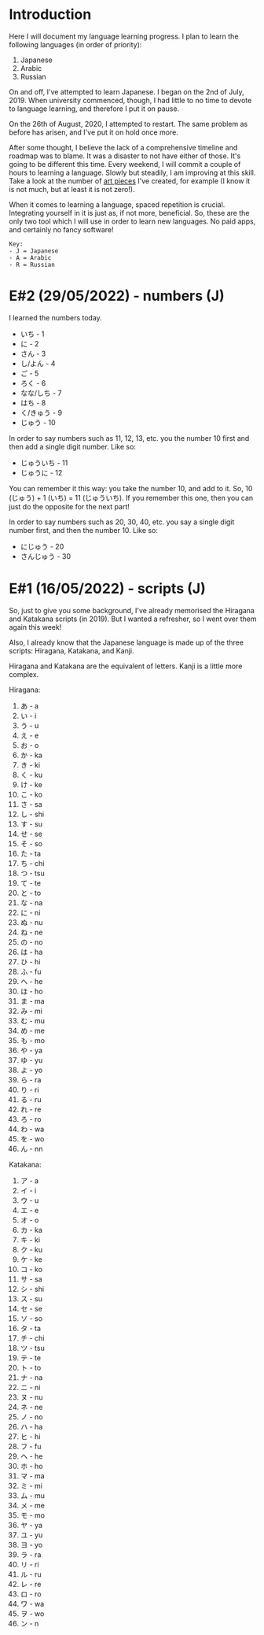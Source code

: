 # Introduction
Here I will document my language learning progress. I plan to learn the following languages (in order of priority):
1. Japanese
2. Arabic
3. Russian

On and off, I've attempted to learn Japanese. I began on the 2nd of July, 2019. When university commenced, though, I had little to no time to devote to language learning, and therefore I put it on pause.

On the 26th of August, 2020, I attempted to restart. The same problem as before has arisen, and I've put it on hold once more.

After some thought, I believe the lack of a comprehensive timeline and roadmap was to blame. It was a disaster to not have either of those. It's going to be different this time. Every weekend, I will commit a couple of hours to learning a language. Slowly but steadily, I am improving at this skill. Take a look at the number of [art pieces](/02.%20science/01.%20logs/science_1_logs.md) I've created, for example (I know it is not much, but at least it is not zero!).

When it comes to learning a language, spaced repetition is crucial. Integrating yourself in it is just as, if not more, beneficial. So, these are the only two tool which I will use in order to learn new languages. No paid apps, and certainly no fancy software!

```
Key:
- J = Japanese
- A = Arabic
- R = Russian
```

# E#2 (29/05/2022) - numbers (J)

I learned the numbers today.

- いち - 1
- に - 2
- さん - 3
- し/よん - 4
- ご - 5
- ろく - 6
- なな/しち - 7
- はち - 8
- く/きゅう - 9
- じゅう - 10

In order to say numbers such as 11, 12, 13, etc. you the number 10 first and then add a single digit number. Like so:
- じゅういち - 11
- じゅうに - 12

You can remember it this way: you take the number 10, and add to it. So, 10 (じゅう) + 1 (いち) = 11 (じゅういち). If you remember this one, then you can just do the opposite for the next part!

In order to say numbers such as 20, 30, 40, etc. you say a single digit number first, and then the number 10. Like so:
- にじゅう - 20
- さんじゅう - 30

# E#1 (16/05/2022) - scripts (J)

So, just to give you some background, I've already memorised the Hiragana and Katakana scripts (in 2019). But I wanted a refresher, so I went over them again this week!

Also, I already know that the Japanese language is made up of the three scripts: Hiragana, Katakana, and Kanji.

Hiragana and Katakana are the equivalent of letters. Kanji is a little more complex.

Hiragana:
1. あ - a
2. い - i
3. う - u
4. え - e
5. お - o
6. か - ka
7. き - ki
8. く - ku
9. け - ke
10. こ - ko
11. さ - sa
12. し - shi
13. す - su
14. せ - se
15. そ - so
16. た - ta
17. ち - chi
18. つ - tsu
19. て - te
20. と - to
21. な - na
22. に - ni
23. ぬ - nu
24. ね - ne
25. の - no
26. は - ha
27. ひ - hi
28. ふ - fu
29. へ - he
30. ほ - ho
31. ま - ma
32. み - mi
33. む - mu
34. め - me
35. も - mo
36. や - ya
37. ゆ - yu
38. よ - yo
39. ら - ra
40. り - ri
41. る - ru
42. れ - re
43. ろ - ro
44. わ - wa
45. を - wo
46. ん - nn

Katakana:
1. ア - a
2. イ - i
3. ウ - u
4. エ - e
5. オ - o
6. カ - ka
7. キ - ki
8. ク - ku
9. ケ - ke
10. コ - ko
11. サ - sa
12. シ - shi
13. ス - su
14. セ - se
15. ソ - so
16. タ - ta
17. チ - chi
18. ツ - tsu
19. テ - te
20. ト - to
21. ナ - na
22. ニ - ni
23. ヌ - nu
24. ネ - ne
25. ノ - no
26. ハ - ha
27. ヒ - hi
28. フ - fu
29. ヘ - he
30. ホ - ho
31. マ - ma
32. ミ - mi
33. ム - mu
34. メ - me
35. モ - mo
36. ヤ - ya
37. ユ - yu
38. ヨ - yo
39. ラ - ra
40. リ - ri
41. ル - ru
42. レ - re
43. ロ - ro
44. ワ - wa
45. ヲ - wo
46. ン - n
